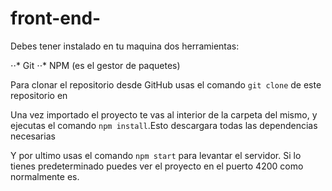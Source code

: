 # front-end-
Debes tener instalado en tu maquina dos herramientas:

⋅⋅* Git
⋅⋅* NPM (es el gestor de paquetes)

Para clonar el repositorio desde GitHub usas el comando `git clone` de este repositorio en 

Una vez importado el proyecto te vas al interior de la carpeta del mismo, y ejecutas el comando `npm install`.Esto descargara todas las dependencias necesarias

Y por ultimo usas el comando `npm start` para levantar el servidor. Si lo tienes predeterminado puedes ver el proyecto en el puerto 4200 como normalmente es.
